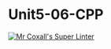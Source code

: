 # Unit5-06-CPP
[![Mr Coxall's Super Linter](https://github.com/ICS3U-Programming-TamerZ/Unit5-06-Python/workflows/Mr%20Coxall's%20Super%20Linter/badge.svg)](https://github.com/ICS3U-Programming-TamerZ/Unit5-06-Python/actions/)
